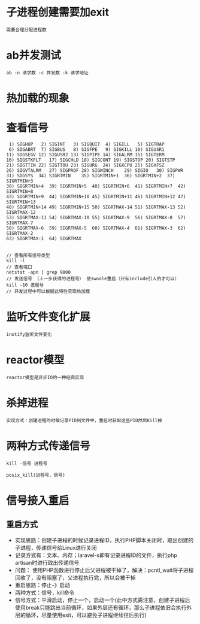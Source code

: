 # 子进程创建需要加exit

    需要合理分配进程数

# ab并发测试

    ab -n 请求数 -c 并发数 -k 请求地址
    
# 热加载的现象

    
# 查看信号

     1) SIGHUP	 2) SIGINT	 3) SIGQUIT	 4) SIGILL	 5) SIGTRAP
     6) SIGABRT	 7) SIGBUS	 8) SIGFPE	 9) SIGKILL	10) SIGUSR1
    11) SIGSEGV	12) SIGUSR2	13) SIGPIPE	14) SIGALRM	15) SIGTERM
    16) SIGSTKFLT	17) SIGCHLD	18) SIGCONT	19) SIGSTOP	20) SIGTSTP
    21) SIGTTIN	22) SIGTTOU	23) SIGURG	24) SIGXCPU	25) SIGXFSZ
    26) SIGVTALRM	27) SIGPROF	28) SIGWINCH	29) SIGIO	30) SIGPWR
    31) SIGSYS	34) SIGRTMIN	35) SIGRTMIN+1	36) SIGRTMIN+2	37) SIGRTMIN+3
    38) SIGRTMIN+4	39) SIGRTMIN+5	40) SIGRTMIN+6	41) SIGRTMIN+7	42) SIGRTMIN+8
    43) SIGRTMIN+9	44) SIGRTMIN+10	45) SIGRTMIN+11	46) SIGRTMIN+12	47) SIGRTMIN+13
    48) SIGRTMIN+14	49) SIGRTMIN+15	50) SIGRTMAX-14	51) SIGRTMAX-13	52) SIGRTMAX-12
    53) SIGRTMAX-11	54) SIGRTMAX-10	55) SIGRTMAX-9	56) SIGRTMAX-8	57) SIGRTMAX-7
    58) SIGRTMAX-6	59) SIGRTMAX-5	60) SIGRTMAX-4	61) SIGRTMAX-3	62) SIGRTMAX-2
    63) SIGRTMAX-1	64) SIGRTMAX	

    
    // 查看所有信号类型
    kill -l
    // 查看端口
    netstat -apn | grep 9000
    // 发送信号 （上一步获得的进程号） 使swoole重启（只有include引入的才可以）
    kill -10 进程号
    // 开发过程中可以根据此特性实现热加载
    
 # 监听文件变化扩展
 
    inotify监听文件变化
    
# reactor模型

    reactor模型是异步IO的一种经典实现
    
    
# 杀掉进程

    实现方式：创建进程的时候记录PID到文件中，重启时获取这些PID然后Kill掉
    
    
    
# 两种方式传递信号

    kill -信号 进程号
    
    posix_kill(进程号，信号)

#  信号接入重启

    
    
    
## 重启方式

* 实现思路：创建子进程的时候记录进程ID，执行PHP脚本关闭时，取出创建的子进程，传递信号给Linux进行关闭
* 记录方式有：文本、内存；laravel-s即有记录进程ID的文件，执行php artisan时进行取出传递信号
* 问题： 使用PHP函数进行停止后父进程被干掉了，解决：pcntl_wait将子进程回收了，没有阻塞了，父进程执行完，所以会被干掉
* 重启思路：停止-》启动
* 两种方式：信号，kill命令
* 信号方式：平滑启动，停止一个，启动一个(此中方式需注意，创建子进程后使用break只能跳出当前循环，如果外层还有循环，那么子进程依旧会执行外层的循环，尽量使用exit，可以避免子进程继续往后执行)


